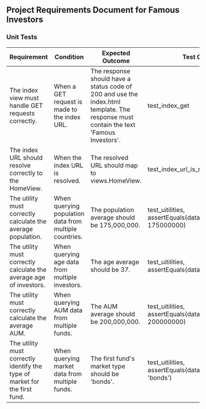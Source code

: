 ## Project Requirements Document for Famous Investors

### Unit Tests

Requirement | Condition | Expected Outcome | Test Case
----------- | --------- | ---------------- | ---------
The index view must handle GET requests correctly. | When a GET request is made to the index URL. | The response should have a status code of 200 and use the index.html template. The response must contain the text 'Famous Investors'. | test_index_get
The index URL should resolve correctly to the HomeView. | When the index URL is resolved. | The resolved URL should map to views.HomeView. | test_index_url_is_resolved
The utility must correctly calculate the average population. | When querying population data from multiple countries. | The population average should be 175,000,000. | test_uitilities, assertEquals(data.population_avg, 175000000)
The utility must correctly calculate the average age of investors. | When querying age data from multiple investors. | The age average should be 37. | test_uitilities, assertEquals(data.age_avg, 37)
The utility must correctly calculate the average AUM. | When querying AUM data from multiple funds. | The AUM average should be 200,000,000. | test_uitilities, assertEquals(data.aum_avg, 200000000)
The utility must correctly identify the type of market for the first fund. | When querying market data from multiple funds. | The first fund's market type should be 'bonds'. | test_uitilities, assertEquals(data.funds[0], 'bonds')

